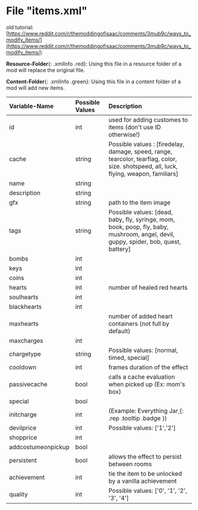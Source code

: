# File "items.xml"

old tutorial: [https://www.reddit.com/r/themoddingofisaac/comments/3mub9c/ways_to_modify_items/](https://www.reddit.com/r/themoddingofisaac/comments/3mub9c/ways_to_modify_items/)

**Resource-Folder**{: .xmlInfo .red}: Using this file in a resource folder of a mod will replace the original file.

**Content-Folder**{: .xmlInfo .green}: Using this file in a content folder of a mod will add new items.


| Variable-Name | Possible Values | Description |
|:--|:--|:--|
| id | int | used for adding customes to items (don't use ID otherwise!)
| cache | string | Possible values : [firedelay, damage, speed, range, tearcolor, tearflag, color, size. shotspeed, all, luck, flying, weapon, familiars]
| name | string |  |
| description | string |  |
| gfx | string | path to the item image |
| tags | string | Possible values: [dead, baby, fly, syringe, mom, book, poop, fly, baby, mushroom, angel, devil, guppy, spider, bob, quest, battery] |
| bombs | int |  |
| keys | int |  |
| coins | int |  |
| hearts | int | number of healed red hearts |
| soulhearts | int |  |
| blackhearts | int |  |
| maxhearts |  | number of added heart containers (not full by default) |
| maxcharges | int | |
| chargetype | string | Possible values: [normal, timed, special]|
| cooldown | int | frames duration of the effect |
| passivecache | bool | calls a cache evaluation when picked up (Ex: mom's box) |
| special | bool |  |
| initcharge | int | (Example: Everything Jar[ ](#){: .rep .tooltip .badge }) |
| devilprice | int | Possible values: ['1','2'] |
| shopprice | int |  |
| addcostumeonpickup | bool |  |
| persistent | bool | allows the effect to persist between rooms |
| achievement | int | tie the item to be unlocked by a vanilla achievement |
| quality | int | Possible values: ['0', '1', '2', '3', '4']
